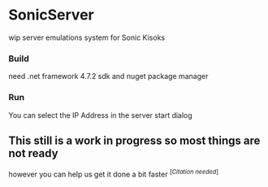 # SonicServer

wip server emulations system for Sonic Kisoks

### Build

need .net framework 4.7.2 sdk
and nuget package manager

### Run
You can select the IP Address in the server start dialog

## This still is a work in progress so most things are not ready
however you can help us get it done a bit faster <sup>[<i>Citation needed</i>]</sup>
